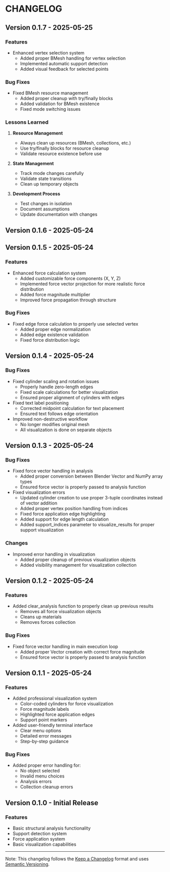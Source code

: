 # CHANGELOG

## Version 0.1.7 - 2025-05-25
### Features
- Enhanced vertex selection system
  - Added proper BMesh handling for vertex selection
  - Implemented automatic support detection
  - Added visual feedback for selected points

### Bug Fixes
- Fixed BMesh resource management
  - Added proper cleanup with try/finally blocks
  - Added validation for BMesh existence
  - Fixed mode switching issues

### Lessons Learned
1. **Resource Management**
   - Always clean up resources (BMesh, collections, etc.)
   - Use try/finally blocks for resource cleanup
   - Validate resource existence before use

2. **State Management**
   - Track mode changes carefully
   - Validate state transitions
   - Clean up temporary objects

3. **Development Process**
   - Test changes in isolation
   - Document assumptions
   - Update documentation with changes

## Version 0.1.6 - 2025-05-24

## Version 0.1.5 - 2025-05-24
### Features
- Enhanced force calculation system
  - Added customizable force components (X, Y, Z)
  - Implemented force vector projection for more realistic force distribution
  - Added force magnitude multiplier
  - Improved force propagation through structure

### Bug Fixes
- Fixed edge force calculation to properly use selected vertex
  - Added proper edge normalization
  - Added edge existence validation
  - Fixed force distribution logic

## Version 0.1.4 - 2025-05-24
### Bug Fixes
- Fixed cylinder scaling and rotation issues
  - Properly handle zero-length edges
  - Fixed scale calculations for better visualization
  - Ensured proper alignment of cylinders with edges
- Fixed text label positioning
  - Corrected midpoint calculation for text placement
  - Ensured text follows edge orientation
- Improved non-destructive workflow
  - No longer modifies original mesh
  - All visualization is done on separate objects

## Version 0.1.3 - 2025-05-24
### Bug Fixes
- Fixed force vector handling in analysis
  - Added proper conversion between Blender Vector and NumPy array types
  - Ensured force vector is properly passed to analysis function
- Fixed visualization errors
  - Updated cylinder creation to use proper 3-tuple coordinates instead of vector addition
  - Added proper vertex position handling from indices
  - Fixed force application edge highlighting
  - Added support for edge length calculation
  - Added support_indices parameter to visualize_results for proper support visualization

### Changes
- Improved error handling in visualization
  - Added proper cleanup of previous visualization objects
  - Added visibility management for visualization collection

## Version 0.1.2 - 2025-05-24
### Features
- Added clear_analysis function to properly clean up previous results
  - Removes all force visualization objects
  - Cleans up materials
  - Removes forces collection

### Bug Fixes
- Fixed force vector handling in main execution loop
  - Added proper Vector creation with correct force magnitude
  - Ensured force vector is properly passed to analysis function

## Version 0.1.1 - 2025-05-24
### Features
- Added professional visualization system
  - Color-coded cylinders for force visualization
  - Force magnitude labels
  - Highlighted force application edges
  - Support point markers
- Added user-friendly terminal interface
  - Clear menu options
  - Detailed error messages
  - Step-by-step guidance

### Bug Fixes
- Added proper error handling for:
  - No object selected
  - Invalid menu choices
  - Analysis errors
  - Collection cleanup errors

## Version 0.1.0 - Initial Release
### Features
- Basic structural analysis functionality
- Support detection system
- Force application system
- Basic visualization capabilities

---

Note: This changelog follows the [Keep a Changelog](https://keepachangelog.com/) format and uses [Semantic Versioning](https://semver.org/).
